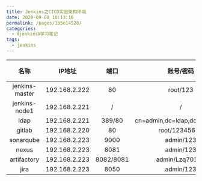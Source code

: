 ```yaml
---
title: Jenkins之CICD实验架构环境
date: 2020-09-08 10:13:16
permalink: /pages/1b5e14528/
categories:
  - 《jenkins》学习笔记
tags:
  - jenkins
---
```


|      名称      |    IP地址     |   端口    |          账号/密码          | 安装方式/路径 |
| :------------: | :-----------: | :-------: | :-------------------------: | :-----------: |
| jenkins-master | 192.168.2.222 |    80     |          root/123           | /opt/jenkins  |
| jenkins-node1  | 192.168.2.221 |     /     |              /              | /opt/jenkins  |
|      ldap      | 192.168.2.221 |  389/80   | cn=admin,dc=ldap,dc=com/123 |    system     |
|     gitlab     | 192.168.2.220 |    80     |        root/12345678        |    system     |
|   sonarqube    | 192.168.2.223 |   9000    |          admin/123          |    docker     |
|     nexus      | 192.168.2.223 |   8081    |          admin/123          |    docker     |
|  artifactory   | 192.168.2.223 | 8082/8081 |       admin/Lzq70112        |    docker     |
|      jira      | 192.168.2.223 |   8050    |          admin/123          |    docker     |

<!-- more -->

